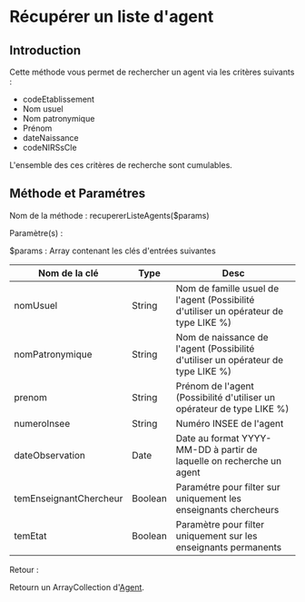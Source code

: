 # Récupérer un liste d'agent

## Introduction

Cette méthode vous permet de rechercher un agent via les critères suivants :

* codeEtablissement
* Nom usuel
* Nom patronymique
* Prénom
* dateNaissance
* codeNIRSsCle

L'ensemble des ces critères de recherche sont cumulables.

## Méthode et Paramétres

Nom de la méthode : recupererListeAgents($params)

Paramètre(s) :

$params : Array contenant les clés d'entrées suivantes

| Nom de la clé          | Type    | Desc                                                                                  |
|------------------------|---------|---------------------------------------------------------------------------------------|
| nomUsuel               | String  | Nom de famille usuel de l'agent (Possibilité d'utiliser un opérateur de type LIKE %)  |
| nomPatronymique        | String  | Nom de naissance de l'agent (Possibilité d'utiliser un opérateur de type LIKE %)      |
| prenom                 | String  | Prénom de l'agent (Possibilité d'utiliser un opérateur de type LIKE %)                |
| numeroInsee            | String  | Numéro INSEE de l'agent                                                               |
| dateObservation        | Date    | Date au format YYYY-MM-DD à partir de laquelle on recherche un agent                  |
| temEnseignantChercheur | Boolean | Paramétre pour filter sur uniquement les enseignants chercheurs                       |
| temEtat                | Boolean |  Paramètre pour filter uniquement sur les enseignants permanents                      |

Retour :

Retourn un ArrayCollection d'[Agent](../src/UnicaenSiham/Entity/Agent.php).

